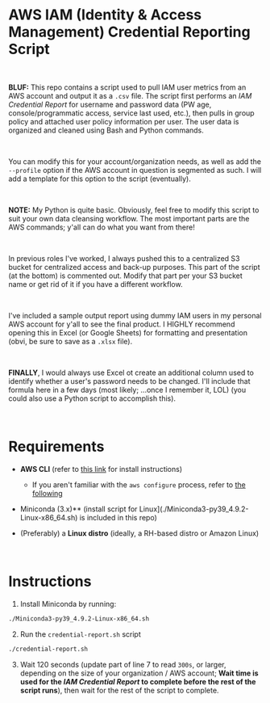# AWS IAM (Identity & Access Management) Credential Reporting Script

<br>

**BLUF:** This repo contains a script used to pull IAM user metrics from an AWS account and output it as a ```.csv``` file. The script first performs an _IAM Credential Report_ for username and password data (PW age, console/programmatic access, service last used, etc.), then pulls in group policy and attached user policy information per user. The user data is organized and cleaned using Bash and Python commands.

<br>

You can modify this for your account/organization needs, as well as add the ```--profile``` option if the AWS account in question is segmented as such. I will add a template for this option to the script (eventually).

<br>

**NOTE:** My Python is quite basic. Obviously, feel free to modify this script to suit your own data cleansing workflow. The most important parts are the AWS commands; y'all can do what you want from there!

<br>

In previous roles I've worked, I always pushed this to a centralized S3 bucket for centralized access and back-up purposes. This part of the script (at the bottom) is commented out. Modify that part per your S3 bucket name or get rid of it if you have a different workflow.

<br>

I've included a sample output report using dummy IAM users in my personal AWS account for y'all to see the final product. I HIGHLY recommend opening this in Excel (or Google Sheets) for formatting and presentation (obvi, be sure to save as a ```.xlsx``` file).

<br>

**FINALLY**, I would always use Excel ot create an additional column used to identify whether a user's password needs to be changed. I'll include that formula here in a few days (most likely; ...once I remember it, LOL) (you could also use a Python script to accomplish this).

<br>

# Requirements

* **AWS CLI** (refer to [this link](https://docs.aws.amazon.com/cli/latest/userguide/getting-started-install.html) for install instructions)
   * If you aren't familiar with the ```aws configure``` process, refer to [the following](https://docs.aws.amazon.com/cli/latest/userguide/cli-chap-configure.html)

* Miniconda (3.x)** (install script for Linux](./Miniconda3-py39_4.9.2-Linux-x86_64.sh) is included in this repo)

* (Preferably) a **Linux distro** (ideally, a RH-based distro or Amazon Linux)

<br>

# Instructions

1) Install Miniconda by running:

```bash
./Miniconda3-py39_4.9.2-Linux-x86_64.sh
```

2) Run the ```credential-report.sh``` script

```bash
./credential-report.sh
```

3) Wait 120 seconds (update part of line 7 to read ```300s```, or larger, depending on the size of your organization / AWS account; **Wait time is used for the _IAM Credential Report_ to complete before the rest of the script runs**), then wait for the rest of the script to complete.
